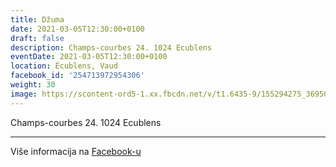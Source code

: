 ```yaml
---
title: Džuma
date: 2021-03-05T12:30:00+0100
draft: false
description: Champs-courbes 24. 1024 Ecublens
eventDate: 2021-03-05T12:30:00+0100
location: Écublens, Vaud
facebook_id: '254713972954306'
weight: 30
image: https://scontent-ord5-1.xx.fbcdn.net/v/t1.6435-9/155294275_3695079563921169_4909597834044538694_n.jpg?_nc_cat=101&ccb=1-7&_nc_sid=9e60e4&_nc_ohc=XCd3qhdL8sEQ7kNvwGM1kLB&_nc_oc=Adln6b7S_xxOcBSf8lZsr3nfP71SJsYWrGEAia320nRk6rFk7WD43cvXDuORGXzgXvo&_nc_zt=23&_nc_ht=scontent-ord5-1.xx&edm=ABTKTjYEAAAA&_nc_gid=zwfnKA0vn2Rj-yl_ElVOhg&oh=00_AfbIArD9JIguB3Q6x5ChUUKeDC83I52A-QNMEzpCD5wMNQ&oe=68EEF65B
---
```


Champs-courbes 24. 1024 Ecublens

---

Više informacija na [Facebook-u](https://facebook.com/events/254713972954306)